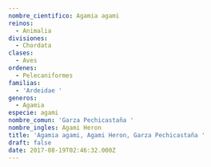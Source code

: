 ```yaml
---
nombre_cientifico: Agamia agami
reinos:
  - Animalia
divisiones:
  - Chordata
clases:
  - Aves
ordenes:
  - Pelecaniformes
familias:
  - 'Ardeidae '
generos:
  - Agamia
especie: agami
nombre_comun: 'Garza Pechicastaña '
nombre_ingles: Agami Heron
title: 'Agamia agami, Agami Heron, Garza Pechicastaña '
draft: false
date: 2017-08-19T02:46:32.000Z
---
```


